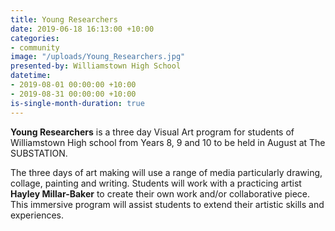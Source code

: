 ```yaml
---
title: Young Researchers
date: 2019-06-18 16:13:00 +10:00
categories:
- community
image: "/uploads/Young_Researchers.jpg"
presented-by: Williamstown High School
datetime:
- 2019-08-01 00:00:00 +10:00
- 2019-08-31 00:00:00 +10:00
is-single-month-duration: true
---
```


**Young Researchers** is a three day Visual Art program for students of Williamstown High school from Years 8, 9 and 10 to be held in August at The SUBSTATION.

The three days of art making will use a range of media particularly drawing, collage, painting and writing. Students will work with a practicing artist **Hayley Millar-Baker** to create their own work and/or collaborative piece. This immersive program will assist students to extend their artistic skills and experiences.